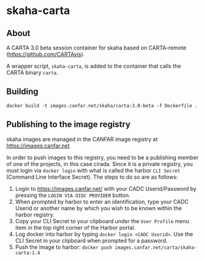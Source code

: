 # skaha-carta

## About

A CARTA 3.0 beta session container for skaha based on CARTA-remote (https://github.com/CARTAvis).

A wrapper script, `skaha-carta`, is added to the container that calls the CARTA binary `carta`.

## Building

```
docker build -t images.canfar.net/skaha/carta:3.0-beta -f Dockerfile .
```

## Publishing to the image registry

skaha images are managed in the CANFAR image registry at https://images.canfar.net

In order to push images to this registry, you need to be a publishing member of one of the projects, in this case cirada.  Since it is a private registry, you must login via `docker login` with what is called the harbor `CLI Secret` (Command Line Interface Secret).  The steps to do so are as follows:

1. Login to https://images.canfar.net/ with your CADC Userid/Password by pressing the `LOGIN VIA OIDC PROVIDER` button.
1. When prompted by harbor to enter an identification, type your CADC Userid or another name by which you wish to be known within the harbor registry.
1. Copy your CLI Secret to your clipboard under the `User Profile` menu item in the top right corner of the Harbor portal.
1. Log docker into harbor by typing `docker login <CADC Userid>`.  Use the CLI Secret in your clipboard when prompted for a password.
1. Push the image to harbor:  `docker push images.canfar.net/carta/skaha-carta:1.4`
